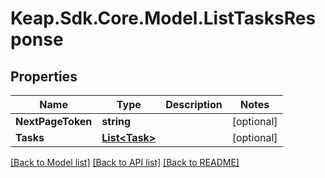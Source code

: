 # Keap.Sdk.Core.Model.ListTasksResponse

## Properties

Name | Type | Description | Notes
------------ | ------------- | ------------- | -------------
**NextPageToken** | **string** |  | [optional] 
**Tasks** | [**List&lt;Task&gt;**](Task.md) |  | [optional] 

[[Back to Model list]](../README.md#documentation-for-models) [[Back to API list]](../README.md#documentation-for-api-endpoints) [[Back to README]](../README.md)

